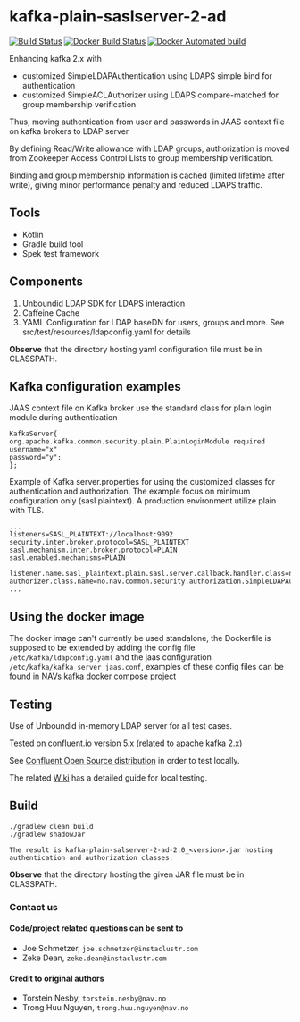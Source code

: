 # kafka-plain-saslserver-2-ad 

[![Build Status](https://travis-ci.org/navikt/kafka-plain-saslserver-2-ad.svg?branch=master)](https://travis-ci.org/navikt/kafka-plain-saslserver-2-ad/builds/)
[![Docker Build Status](https://img.shields.io/docker/build/navikt/kafka-plain-saslserver-2-ad.svg)](https://hub.docker.com/r/navikt/kafka-plain-saslserver-2-ad/builds/)
[![Docker Automated build](https://img.shields.io/docker/automated/navikt/kafka-plain-saslserver-2-ad.svg)](https://hub.docker.com/r/navikt/kafka-plain-saslserver-2-ad/)

Enhancing kafka 2.x with
- customized SimpleLDAPAuthentication using LDAPS simple bind for authentication
- customized SimpleACLAuthorizer using LDAPS compare-matched for group membership verification

Thus, moving authentication from user and passwords in JAAS context file on kafka brokers to LDAP server

By defining Read/Write allowance with LDAP groups, authorization is moved from 
Zookeeper Access Control Lists to group membership verification.

Binding and group membership information is cached (limited lifetime after write),
giving minor performance penalty and reduced LDAPS traffic.

## Tools
- Kotlin
- Gradle build tool
- Spek test framework

## Components

1. Unboundid LDAP SDK for LDAPS interaction
2. Caffeine Cache
3. YAML Configuration for LDAP baseDN for users, groups and more. See src/test/resources/ldapconfig.yaml for details

**Observe** that the directory hosting yaml configuration file must be in CLASSPATH.

## Kafka configuration examples

JAAS context file on Kafka broker use the standard class for plain login module during authentication

```
KafkaServer{
org.apache.kafka.common.security.plain.PlainLoginModule required
username="x"
password="y";
};
```

Example of Kafka server.properties for using the customized classes for authentication and authorization. The example
focus on minimum configuration only (sasl plaintext). A production environment utilize plain with TLS.

```
...
listeners=SASL_PLAINTEXT://localhost:9092
security.inter.broker.protocol=SASL_PLAINTEXT
sasl.mechanism.inter.broker.protocol=PLAIN
sasl.enabled.mechanisms=PLAIN 

listener.name.sasl_plaintext.plain.sasl.server.callback.handler.class=no.nav.common.security.authentication.SimpleLDAPAuthentication
authorizer.class.name=no.nav.common.security.authorization.SimpleLDAPAuthorizer
...
```

## Using the docker image
The docker image can't currently be used standalone, the Dockerfile is supposed to be extended by adding the config file
`/etc/kafka/ldapconfig.yaml` and the jaas configuration `/etc/kafka/kafka_server_jaas.conf`, examples of these 
config files can be found in [NAVs kafka docker compose project](https://github.com/navikt/navkafka-docker-compose)

## Testing

Use of Unboundid in-memory LDAP server for all test cases.

Tested on confluent.io version 5.x (related to apache kafka 2.x)

See [Confluent Open Source distribution](https://www.confluent.io/product/confluent-open-source/) in order to test locally.

The related [Wiki](https://github.com/navikt/KafkaPlainSaslServer2AD/wiki) has a detailed guide for local testing.

## Build 

```
./gradlew clean build
./gradlew shadowJar

The result is kafka-plain-salserver-2-ad-2.0_<version>.jar hosting authentication and authorization classes.
```
**Observe** that the directory hosting the given JAR file must be in CLASSPATH.

### Contact us
#### Code/project related questions can be sent to 
* Joe Schmetzer, `joe.schmetzer@instaclustr.com `
* Zeke Dean, `zeke.dean@instaclustr.com`
#### Credit to original authors
* Torstein Nesby, `torstein.nesby@nav.no`
* Trong Huu Nguyen, `trong.huu.nguyen@nav.no`


